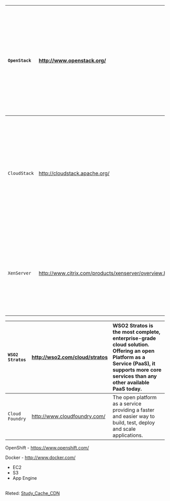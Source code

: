 | `OpenStack ` | http://www.openstack.org/ | OpenStack OpenStack is a global collaboration of developers and cloud computing technologists producing the ubiquitous open source cloud computing platform for public and private clouds. |
|:-------------|:--------------------------|:-------------------------------------------------------------------------------------------------------------------------------------------------------------------------------------------|
| `CloudStack ` | http://cloudstack.apache.org/ | Apache CloudStack is open source software designed to deploy and manage large networks of virtual machines, as a highly available, highly scalable Infrastructure as a Service (IaaS) cloud computing platform. |
| `XenServer` | http://www.citrix.com/products/xenserver/overview.html | Citrix XenServer is an industry and value leading open source virtualization platform for managing cloud, server and desktop virtual infrastructures. |

| `WSO2 Stratos` | http://wso2.com/cloud/stratos | WSO2 Stratos is the most complete, enterprise-grade cloud solution. Offering an open Platform as a Service (PaaS), it supports more core services than any other available PaaS today. |
|:---------------|:------------------------------|:---------------------------------------------------------------------------------------------------------------------------------------------------------------------------------------|
| `Cloud Foundry` | http://www.cloudfoundry.com/ | The open platform as a service providing a faster and easier way to build, test, deploy and scale applications. |

OpenShift - https://www.openshift.com/

Docker - http://www.docker.com/


  * EC2
  * S3
  * App Engine

<br>
Rleted: <a href='Study_Cache_CDN.md'>Study_Cache_CDN</a>